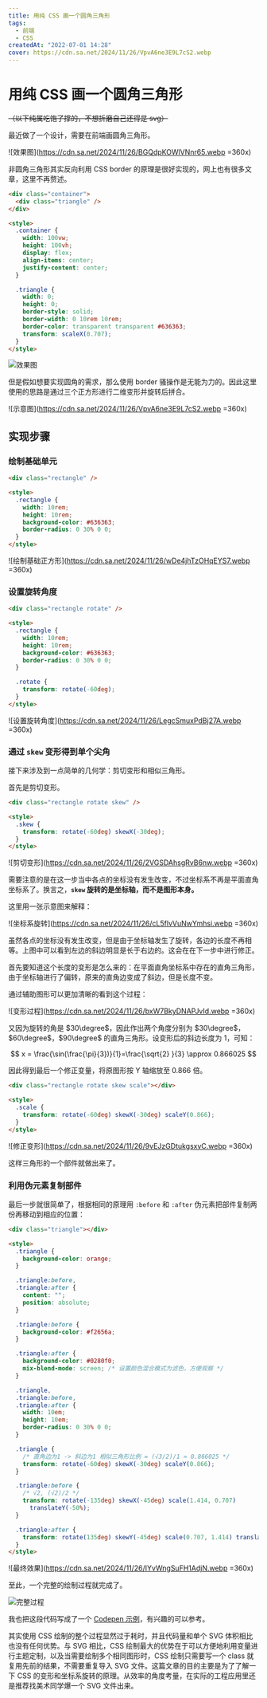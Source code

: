 ```yaml
---
title: 用纯 CSS 画一个圆角三角形
tags:
  - 前端
  - CSS
createdAt: "2022-07-01 14:28"
cover: https://cdn.sa.net/2024/11/26/VpvA6ne3E9L7cS2.webp
---
```


# 用纯 CSS 画一个圆角三角形

~~（以下纯属吃饱了撑的，不想折磨自己还得是 svg）~~

最近做了一个设计，需要在前端画圆角三角形。

![效果图](https://cdn.sa.net/2024/11/26/BGQdpKOWlVNnr65.webp =360x)

非圆角三角形其实反向利用 CSS border 的原理是很好实现的，网上也有很多文章，这里不再赘述。

```html
<div class="container">
  <div class="triangle" />
</div>

<style>
  .container {
    width: 100vw;
    height: 100vh;
    display: flex;
    align-items: center;
    justify-content: center;
  }

  .triangle {
    width: 0;
    height: 0;
    border-style: solid;
    border-width: 0 10rem 10rem;
    border-color: transparent transparent #636363;
    transform: scaleX(0.707);
  }
</style>
```

![效果图](https://cdn.sa.net/2024/11/26/v64kWuUyEnPGrA7.webp)

但是假如想要实现圆角的需求，那么使用 border 骚操作是无能为力的。因此这里使用的思路是通过三个正方形进行二维变形并旋转后拼合。

![示意图](https://cdn.sa.net/2024/11/26/VpvA6ne3E9L7cS2.webp =360x)

## 实现步骤

### 绘制基础单元

```html
<div class="rectangle" />

<style>
  .rectangle {
    width: 10rem;
    height: 10rem;
    background-color: #636363;
    border-radius: 0 30% 0 0;
  }
</style>
```

![绘制基础正方形](https://cdn.sa.net/2024/11/26/wDe4jhTzOHqEYS7.webp =360x)

### 设置旋转角度

```html
<div class="rectangle rotate" />

<style>
  .rectangle {
    width: 10rem;
    height: 10rem;
    background-color: #636363;
    border-radius: 0 30% 0 0;
  }

  .rotate {
    transform: rotate(-60deg);
  }
</style>
```

![设置旋转角度](https://cdn.sa.net/2024/11/26/LegcSmuxPdBj27A.webp =360x)

### 通过 `skew` 变形得到单个尖角

接下来涉及到一点简单的几何学：剪切变形和相似三角形。

首先是剪切变形。

```html
<div class="rectangle rotate skew" />

<style>
  .skew {
    transform: rotate(-60deg) skewX(-30deg);
  }
</style>
```

![剪切变形](https://cdn.sa.net/2024/11/26/2VGSDAhsgRvB6nw.webp =360x)

需要注意的是在这一步当中各点的坐标没有发生改变，不过坐标系不再是平面直角坐标系了。换言之，**`skew` 旋转的是坐标轴，而不是图形本身。**

这里用一张示意图来解释：

![坐标系旋转](https://cdn.sa.net/2024/11/26/cL5flvVuNwYmhsi.webp =360x)

虽然各点的坐标没有发生改变，但是由于坐标轴发生了旋转，各边的长度不再相等。上图中可以看到左边的斜边明显是长于右边的。这会在在下一步中进行修正。

首先要知道这个长度的变形是怎么来的：在平面直角坐标系中存在的直角三角形，由于坐标轴进行了偏转，原来的直角边变成了斜边，但是长度不变。

通过辅助图形可以更加清晰的看到这个过程：

![变形过程](https://cdn.sa.net/2024/11/26/bxW7BkyDNAPJvId.webp =360x)

又因为旋转的角是 $30\degree$，因此作出两个角度分别为 $30\degree$，$60\degree$，$90\degree$ 的直角三角形。设变形后的斜边长度为 $1$，可知：

$$
x = \frac{\sin(\frac{\pi}{3})}{1}=\frac{\sqrt{2} }{3} \approx 0.866025
$$

因此得到最后一个修正变量，将原图形按 Y 轴缩放至 $0.866$ 倍。

```html
<div class="rectangle rotate skew scale"></div>

<style>
  .scale {
    transform: rotate(-60deg) skewX(-30deg) scaleY(0.866);
  }
</style>
```

![修正变形](https://cdn.sa.net/2024/11/26/9vEJzGDtukgsxyC.webp =360x)

这样三角形的一个部件就做出来了。

### 利用伪元素复制部件

最后一步就很简单了，根据相同的原理用 `:before` 和 `:after` 伪元素把部件复制两份再移动到相应的位置：

```html
<div class="triangle"></div>

<style>
  .triangle {
    background-color: orange;
  }

  .triangle:before,
  .triangle:after {
    content: "";
    position: absolute;
  }

  .triangle:before {
    background-color: #f2656a;
  }

  .triangle:after {
    background-color: #0280f0;
    mix-blend-mode: screen; /* 设置颜色混合模式为滤色，方便观察 */
  }

  .triangle,
  .triangle:before,
  .triangle:after {
    width: 10em;
    height: 10em;
    border-radius: 0 30% 0 0;
  }

  .triangle {
    /* 直角边为1 -> 斜边为1 相似三角形比例 = (√3/2)/1 ≈ 0.866025 */
    transform: rotate(-60deg) skewX(-30deg) scaleY(0.866);
  }

  .triangle:before {
    /* √2, (√2)/2 */
    transform: rotate(-135deg) skewX(-45deg) scale(1.414, 0.707)
      translateY(-50%);
  }

  .triangle:after {
    transform: rotate(135deg) skewY(-45deg) scale(0.707, 1.414) translateX(50%);
  }
</style>
```

![最终效果](https://cdn.sa.net/2024/11/26/IYvWngSuFH1AdjN.webp =360x)

至此，一个完整的绘制过程就完成了。

![完整过程](https://cdn.sa.net/2024/11/26/t7OnH5LjZkpFlio.webp)

我也把这段代码写成了一个 [Codepen 示例](https://codepen.io/markchen9804/pen/wvmBRWe)，有兴趣的可以参考。

其实使用 CSS 绘制的整个过程显然过于耗时，并且代码量和单个 SVG 体积相比也没有任何优势。与 SVG 相比，CSS 绘制最大的优势在于可以方便地利用变量进行主题定制，以及当需要绘制多个相同图形时，CSS 绘制只需要写一个 class 就复用先前的结果，不需要重复导入 SVG 文件。这篇文章的目的主要是为了了解一下 CSS 的变形和坐标系旋转的原理。从效率的角度考量，在实际的工程应用里还是推荐找美术同学爆一个 SVG 文件出来。
